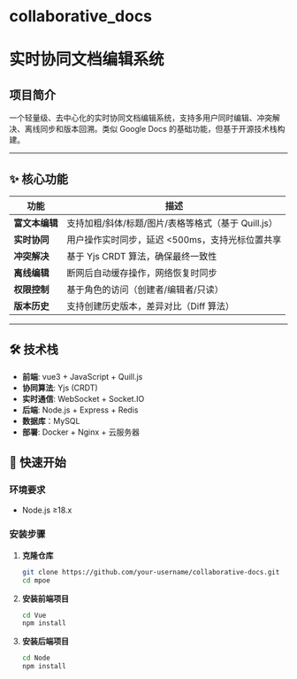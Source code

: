 # collaborative_docs
# 实时协同文档编辑系统

## 项目简介
一个轻量级、去中心化的实时协同文档编辑系统，支持多用户同时编辑、冲突解决、离线同步和版本回溯。类似 Google Docs 的基础功能，但基于开源技术栈构建。

---

## ✨ 核心功能
| 功能                  | 描述                                                                 |
|-----------------------|----------------------------------------------------------------------|
| **富文本编辑**        | 支持加粗/斜体/标题/图片/表格等格式（基于 Quill.js）                  |
| **实时协同**          | 用户操作实时同步，延迟 <500ms，支持光标位置共享                      |
| **冲突解决**          | 基于 Yjs CRDT 算法，确保最终一致性                                   |
| **离线编辑**          | 断网后自动缓存操作，网络恢复时同步                                   |
| **权限控制**          | 基于角色的访问（创建者/编辑者/只读）                                 |
| **版本历史**          | 支持创建历史版本，差异对比（Diff 算法）                              |

---

## 🛠️ 技术栈
- **前端**: vue3 + JavaScript + Quill.js
- **协同算法**: Yjs (CRDT)  
- **实时通信**: WebSocket + Socket.IO  
- **后端**: Node.js + Express + Redis
- **数据库**：MySQL
- **部署**: Docker + Nginx + 云服务器  

## 🚀 快速开始

### 环境要求
- Node.js ≥18.x

### 安装步骤
1. **克隆仓库**
   ```bash
   git clone https://github.com/your-username/collaborative-docs.git
   cd mpoe
2. **安装前端项目**
   ```bash
   cd Vue
   npm install
3. **安装后端项目**
   ```bash
   cd Node
   npm install


